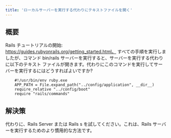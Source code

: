 ```yaml
---
title: 'ローカルサーバーを実行する代わりにテキストファイルを開く'
---
```


## 概要
Rails チュートリアルの開始: https://guides.rubyonrails.org/getting_started.html。
すべての手順を実行しましたが、コマンド bin/rails サーバーを実行すると、サーバーを実行する代わりに以下のテキスト ファイルが開きます。代わりにこのコマンドを実行してサーバーを実行するにはどうすればよいですか?

```
    #!/usr/bin/env ruby.exe
    APP_PATH = File.expand_path("../config/application", __dir__)
    require_relative "../config/boot"
    require "rails/commands"

```
## 解決策
代わりに、Rails Server または Rails s を試してください。これは、Rails サーバーを実行するためのより慣用的な方法です。

